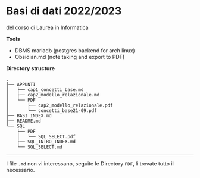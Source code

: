 # Basi di dati 2022/2023

del corso di Laurea in Informatica

**Tools**

- DBMS mariadb (postgres backend for arch linux)
- Obsidian.md (note taking and export to PDF)

**Directory structure**

```
.
├── APPUNTI
│   ├── cap1_concetti_base.md
│   ├── cap2_modello_relazionale.md
│   └── PDF
│       ├── cap2_modello_relazionale.pdf
│       └── concetti_base21-09.pdf
├── BASI_INDEX.md
├── README.md
└── SQL
    ├── PDF
    │   └── SQL_SELECT.pdf
    ├── SQL_INTRO_INDEX.md
    └── SQL_SELECT.md
```

---

I file `.md` non vi interessano, seguite le Directory `PDF`, li trovate tutto il necessario.
